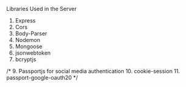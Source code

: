Libraries Used in the Server

1. Express
2. Cors
3. Body-Parser
4. Nodemon
5. Mongoose
6. jsonwebtoken
7. bcryptjs

/*
9. Passportjs for social media authentication
10. cookie-session
11. passport-google-oauth20
 */
